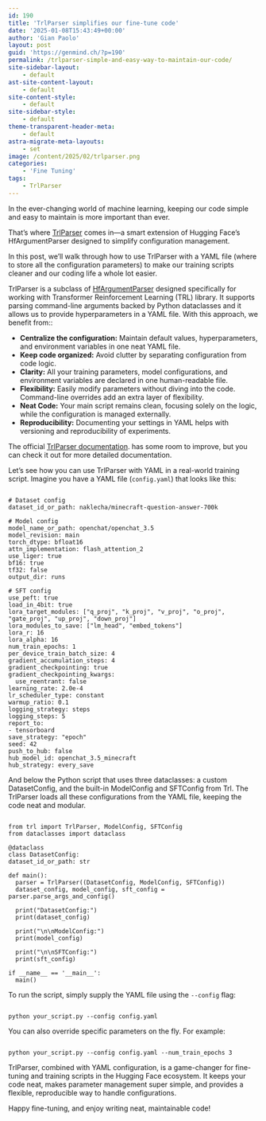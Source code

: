 ```yaml
---
id: 190
title: 'TrlParser simplifies our fine-tune code'
date: '2025-01-08T15:43:49+00:00'
author: 'Gian Paolo'
layout: post
guid: 'https://genmind.ch/?p=190'
permalink: /trlparser-simple-and-easy-way-to-maintain-our-code/
site-sidebar-layout:
    - default
ast-site-content-layout:
    - default
site-content-style:
    - default
site-sidebar-style:
    - default
theme-transparent-header-meta:
    - default
astra-migrate-meta-layouts:
    - set
image: /content/2025/02/trlparser.png
categories:
    - 'Fine Tuning'
tags:
    - TrlParser
---
```


In the ever-changing world of machine learning, keeping our code simple and easy to maintain is more important than ever.

That’s where [TrlParser](https://huggingface.co/docs/trl/v0.15.1/en/script_utils#trl.TrlParser) comes in—a smart extension of Hugging Face’s HfArgumentParser designed to simplify configuration management.

In this post, we’ll walk through how to use TrlParser with a YAML file (where to store all the configuration parameters) to make our training scripts cleaner and our coding life a whole lot easier.

TrlParser is a subclass of [HfArgumentParser](https://huggingface.co/docs/transformers/en/internal/trainer_utils#transformers.HfArgumentParser) designed specifically for working with Transformer Reinforcement Learning (TRL) library. It supports parsing command-line arguments backed by Python dataclasses and it allows us to provide hyperparameters in a YAML file. With this approach, we benefit from::

- **Centralize the configuration:** Maintain default values, hyperparameters, and environment variables in one neat YAML file.
- **Keep code organized:** Avoid clutter by separating configuration from code logic.
- **Clarity:** All your training parameters, model configurations, and environment variables are declared in one human-readable file.
- **Flexibility:** Easily modify parameters without diving into the code. Command-line overrides add an extra layer of flexibility.
- **Neat Code:** Your main script remains clean, focusing solely on the logic, while the configuration is managed externally.
- **Reproducibility:** Documenting your settings in YAML helps with versioning and reproducibility of experiments.

The official [TrlParser documentation](https://huggingface.co/docs/trl/main/en/script_utils#trl.TrlParser). has some room to improve, but you can check it out for more detailed documentation.

Let’s see how you can use TrlParser with YAML in a real-world training script. Imagine you have a YAML file (`config.yaml`) that looks like this:

```

# Dataset config
dataset_id_or_path: naklecha/minecraft-question-answer-700k

# Model config
model_name_or_path: openchat/openchat_3.5
model_revision: main
torch_dtype: bfloat16
attn_implementation: flash_attention_2
use_liger: true
bf16: true
tf32: false
output_dir: runs

# SFT config
use_peft: true
load_in_4bit: true
lora_target_modules: ["q_proj", "k_proj", "v_proj", "o_proj", "gate_proj", "up_proj", "down_proj"]
lora_modules_to_save: ["lm_head", "embed_tokens"]
lora_r: 16
lora_alpha: 16
num_train_epochs: 1
per_device_train_batch_size: 4
gradient_accumulation_steps: 4
gradient_checkpointing: true
gradient_checkpointing_kwargs:
  use_reentrant: false
learning_rate: 2.0e-4
lr_scheduler_type: constant
warmup_ratio: 0.1
logging_strategy: steps
logging_steps: 5
report_to:
- tensorboard
save_strategy: "epoch"
seed: 42
push_to_hub: false
hub_model_id: openchat_3.5_minecraft
hub_strategy: every_save
```

And below the Python script that uses three dataclasses: a custom DatasetConfig, and the built-in ModelConfig and SFTConfig from Trl. The TrlParser loads all these configurations from the YAML file, keeping the code neat and modular.

```

from trl import TrlParser, ModelConfig, SFTConfig
from dataclasses import dataclass

@dataclass
class DatasetConfig:
dataset_id_or_path: str

def main():
  parser = TrlParser((DatasetConfig, ModelConfig, SFTConfig))
  dataset_config, model_config, sft_config = parser.parse_args_and_config()

  print("DatasetConfig:")
  print(dataset_config)

  print("\n\nModelConfig:")
  print(model_config)

  print("\n\nSFTConfig:")
  print(sft_config)

if __name__ == '__main__':
  main()
```

To run the script, simply supply the YAML file using the `--config` flag:

```

python your_script.py --config config.yaml
```

You can also override specific parameters on the fly. For example:

```

python your_script.py --config config.yaml --num_train_epochs 3 
```

TrlParser, combined with YAML configuration, is a game-changer for fine-tuning and training scripts in the Hugging Face ecosystem. It keeps your code neat, makes parameter management super simple, and provides a flexible, reproducible way to handle configurations.

Happy fine-tuning, and enjoy writing neat, maintainable code!
